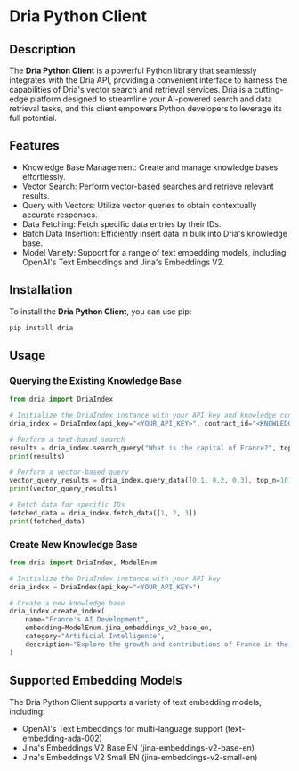 # Dria Python Client

## Description
The **Dria Python Client** is a powerful Python library that seamlessly integrates with the Dria API, providing a convenient interface to harness the capabilities of Dria's vector search and retrieval services. Dria is a cutting-edge platform designed to streamline your AI-powered search and data retrieval tasks, and this client empowers Python developers to leverage its full potential.

## Features
- Knowledge Base Management: Create and manage knowledge bases effortlessly.
- Vector Search: Perform vector-based searches and retrieve relevant results.
- Query with Vectors: Utilize vector queries to obtain contextually accurate responses.
- Data Fetching: Fetch specific data entries by their IDs.
- Batch Data Insertion: Efficiently insert data in bulk into Dria's knowledge base.
- Model Variety: Support for a range of text embedding models, including OpenAI's Text Embeddings and Jina's Embeddings V2.

## Installation
To install the **Dria Python Client**, you can use pip:

```bash
pip install dria
```


## Usage
### Querying the Existing Knowledge Base
```python
from dria import DriaIndex

# Initialize the DriaIndex instance with your API key and knowledge contract ID
dria_index = DriaIndex(api_key="<YOUR_API_KEY>", contract_id="<KNOWLEDGE_CONTRACT_ID>")

# Perform a text-based search
results = dria_index.search_query("What is the capital of France?", top_n=10)
print(results)

# Perform a vector-based query
vector_query_results = dria_index.query_data([0.1, 0.2, 0.3], top_n=10)
print(vector_query_results)

# Fetch data for specific IDs
fetched_data = dria_index.fetch_data([1, 2, 3])
print(fetched_data)


```

### Create New Knowledge Base
```python
from dria import DriaIndex, ModelEnum

# Initialize the DriaIndex instance with your API key
dria_index = DriaIndex(api_key="<YOUR_API_KEY>")

# Create a new knowledge base
dria_index.create_index(
    name="France's AI Development",
    embedding=ModelEnum.jina_embeddings_v2_base_en,
    category="Artificial Intelligence",
    description="Explore the growth and contributions of France in the field of Artificial Intelligence."
)

```
## Supported Embedding Models

The Dria Python Client supports a variety of text embedding models, including:

- OpenAI's Text Embeddings for multi-language support (text-embedding-ada-002)
- Jina's Embeddings V2 Base EN (jina-embeddings-v2-base-en)
- Jina's Embeddings V2 Small EN (jina-embeddings-v2-small-en)


